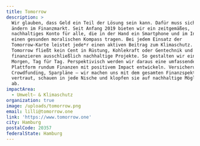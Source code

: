 ```yaml
---
title: Tomorrow
description: >
  Wir glauben, dass Geld ein Teil der Lösung sein kann. Dafür muss sich etwas
  ändern im Finanzmarkt. Seit Anfang 2019 bieten wir ein zeitgemäßes,
  nachhaltiges Konto für alle, die in der Hand ein Smartphone und im Inneren
  einen gesunden moralischen Kompass tragen. Bei jedem Einsatz der
  Tomorrow-Karte leistet jede*r einen aktiven Beitrag zum Klimaschutz. Bei
  Tomorrow fließt kein Cent in Rüstung, Kohlekraft oder Gentechnik und wir
  finanzieren ausschließlich nachhaltige Projekte. So gestalten wir ein Besseres
  Morgen, Tag für Tag. Perspektivisch werden wir daraus eine umfassende digitale
  Plattform rundum Finanzen mit positivem Impact entwickeln. Versicherungen,
  Crowdfunding, Sparpläne – wir machen uns mit dem gesamten Finanzspektrum
  vertraut, schauen in jede Nische und klopfen sie auf nachhaltige Möglichkeiten
  ab.
impactArea:
  - Umwelt– & Klimaschutz
organization: true
image: /uploads/tomorrow.png
email: lilli@tomorrow.one
link: 'https://www.tomorrow.one'
city: Hamburg
postalCode: 20357
federalState: Hamburg
---
```


